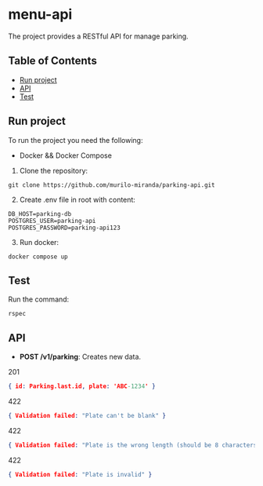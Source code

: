 # menu-api

The project provides a RESTful API for manage parking.

## Table of Contents

- [Run project](#run_project)
- [API](#api)
- [Test](#test)


## Run project
To run the project you need the following:

- Docker && Docker Compose

1. Clone the repository:

```
git clone https://github.com/murilo-miranda/parking-api.git
```

2. Create .env file in root with content:

```
DB_HOST=parking-db
POSTGRES_USER=parking-api
POSTGRES_PASSWORD=parking-api123
```

3. Run docker:

```
docker compose up
```

## Test

Run the command:

```
rspec
```

## API

* **POST /v1/parking**: Creates new data.

201
```json
{ id: Parking.last.id, plate: 'ABC-1234' }
```

422
```json
{ Validation failed: "Plate can't be blank" }
```

422
```json
{ Validation failed: "Plate is the wrong length (should be 8 characters)" }
```

422
```json
{ Validation failed: "Plate is invalid" }
```

